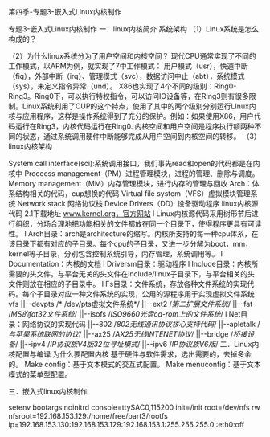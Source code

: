 第四季-专题3-嵌入式Linux内核制作 

专题3-嵌入式Linux内核制作
一．linux内核简介
系统架构
（1）Linux系统是怎么构成的？
 
（2）为什么linux系统分为了用户空间和内核空间？
现代CPU通常实现了不同的工作模式，以ARM为例，就实现了7中工作模式：
用户模式（usr），快速中断（fiq），外部中断（irq）、管理模式（svc），数据访问中止（abt），系统模式（sys），未定义指令异常（und）。
X86也实现了4个不同的级别：Ring0-Ring3。Ring0下，可以执行特权指令，可以访问IO设备等，在RIng3则有很多限制。Linux系统利用了CUP的这个特点，使用了其中的两个级别分别运行LInux内核与应用程序，这样是操作系统得到了充分的保护。例如：如果使用X86，用户代码运行在Ring3，内核代码运行在Ring0.
内核空间和用户空间是程序执行额两种不同的状态，通过系统调用硬件中断能够完成从用户空间到内核空间的转移。
（3）linux内核架构
 
System call interface(sci):系统调用接口，我们事先read和open的代码都是在内核中
Procecss management（PM）进程管理模块，进程的管理、删除与调度。
Memory management（MM）内存管理模块，进行内存的管理与回收
Arch：体系结构相关的代码，cup想换的代码
Virtual file system（VFS）虚拟模块管理系统
Network stack 网络协议栈
Device Drivers（DD）设备驱动程序
linux内核源代码
2.1下载地址           www.kernel.org，官方网站
l  Linux内核源代码采用树形节后进行组织，分场合理地把功能相关的文件都放在同一个目录下，使得程序更具有可读性。
l  Arch目录：arch是architecture的缩写。内核所支持的每一种cpu体系，在该目录下都有对应的子目录。每个cpu的子目录，又进一步分解为boot，mm，kernel等子目录，分别包含控制系统引导，内存管理，系统调用等。
l  Documentation：内核的文档
l  Driversm目录：驱动程序
l  Include目录：内核所需要的头文件。与平台无关的头文件在include/linux子目录下，与平台相关的头文件则放在相应的子目录中。
l  Fs目录：文件系统，存放各种文件系统的实现代码。每个子目录对应一种文件系统的实现，公用的源程序用于实现虚拟文件系统vfs
||--devpts /* /dev/pts虚拟文件系统*/
||--ext2 /*第二扩展文件系统*/
||--fat /*MS的fat32文件系统*/
||--isofs /*ISO9660光盘cd-rom上的文件系统*/
l  Net目录：网络协议的实现代码
||--802     /*802无线通讯协议核心支持代码*/
||--apletalk  /*与苹果系统联网的协议*/
||--ax25    /*AX25无线INTENET协议*/
||--bridge   /*桥接设备*/
||--ipv4     /*IP协议族V4版32位寻址模式*/
||--ipv6             /*IP协议族V6版*/
二．Linux内核配置与编译
为什么要配置内核
基于硬件与软件需求，选出需要的，去掉多余的。
Make config：基于文本模式的交互式配置。
Make menuconfig：基于文本模式的菜单型配置。
 
三．嵌入式linux内核制作
 
setenv bootargs noinitrd console=ttySAC0,115200 init=/init root=/dev/nfs rw nfsroot=192.168.153.129:/home/free/part3/rootfs ip=192.168.153.130:192.168.153.129:192.168.153.1:255.255.255.0::eth0:off